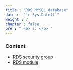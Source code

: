 ```yaml
---
title : "RDS MYSQL database"
date :  "`r Sys.Date()`" 
weight : 7 
chapter : false
pre : " <b> 7. </b> "
---
```


<!-- {{% notice info %}}
**Port Forwarding** is a useful way to redirect network traffic from one IP address - Port to another IP address - Port. With **Port Forwarding** we can access an EC2 instance located in the private subnet from our workstation.
{{% /notice %}} -->





### Content
- [RDS security group ](./6.1RDS_SG/)
- [RDS module](./6.2RDS/)